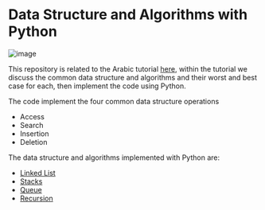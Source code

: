 # Data Structure and Algorithms with Python

![image](https://raw.githubusercontent.com/mohamedayman28/data_structure_and_algorithms/main/data_structure_and_algorithms.jpg)

This repository is related to the Arabic tutorial [here](), within the tutorial we discuss the common data structure and algorithms and their worst and best case for each, then implement the code using Python.

The code implement the four common data structure operations
  * Access
  * Search
  * Insertion
  * Deletion

The data structure and algorithms implemented with Python are:
  * [Linked List](https://github.com/mohamedayman28/data_structure_and_algorithms/blob/main/data_structure/linked_list.py)
  * [Stacks](https://github.com/mohamedayman28/data_structure_and_algorithms/blob/main/data_structure/stacks.py)
  * [Queue](https://github.com/mohamedayman28/data_structure_and_algorithms/blob/main/data_structure/queue.py)
  * [Recursion](https://github.com/mohamedayman28/data_structure_and_algorithms/blob/main/data_structure/recursion.py)
